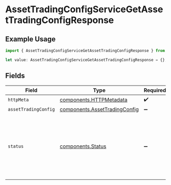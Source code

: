# AssetTradingConfigServiceGetAssetTradingConfigResponse

## Example Usage

```typescript
import { AssetTradingConfigServiceGetAssetTradingConfigResponse } from "@apexfintechsolutions/ascend-sdk/models/operations";

let value: AssetTradingConfigServiceGetAssetTradingConfigResponse = {};
```

## Fields

| Field                                                                                                                                                                                               | Type                                                                                                                                                                                                | Required                                                                                                                                                                                            | Description                                                                                                                                                                                         |
| --------------------------------------------------------------------------------------------------------------------------------------------------------------------------------------------------- | --------------------------------------------------------------------------------------------------------------------------------------------------------------------------------------------------- | --------------------------------------------------------------------------------------------------------------------------------------------------------------------------------------------------- | --------------------------------------------------------------------------------------------------------------------------------------------------------------------------------------------------- |
| `httpMeta`                                                                                                                                                                                          | [components.HTTPMetadata](../../models/components/httpmetadata.md)                                                                                                                                  | :heavy_check_mark:                                                                                                                                                                                  | N/A                                                                                                                                                                                                 |
| `assetTradingConfig`                                                                                                                                                                                | [components.AssetTradingConfig](../../models/components/assettradingconfig.md)                                                                                                                      | :heavy_minus_sign:                                                                                                                                                                                  | OK                                                                                                                                                                                                  |
| `status`                                                                                                                                                                                            | [components.Status](../../models/components/status.md)                                                                                                                                              | :heavy_minus_sign:                                                                                                                                                                                  | INVALID_ARGUMENT: The correspondent_id or the asset_id could not be determined for the request.<br/>FAILED_PRECONDITION: The requested asset trading config was not found even though the asset exists. |